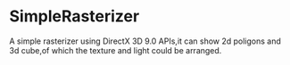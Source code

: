 # SimpleRasterizer
A simple rasterizer using DirectX 3D 9.0 APIs,it can show 2d poligons and 3d cube,of which the texture and light could be arranged.

